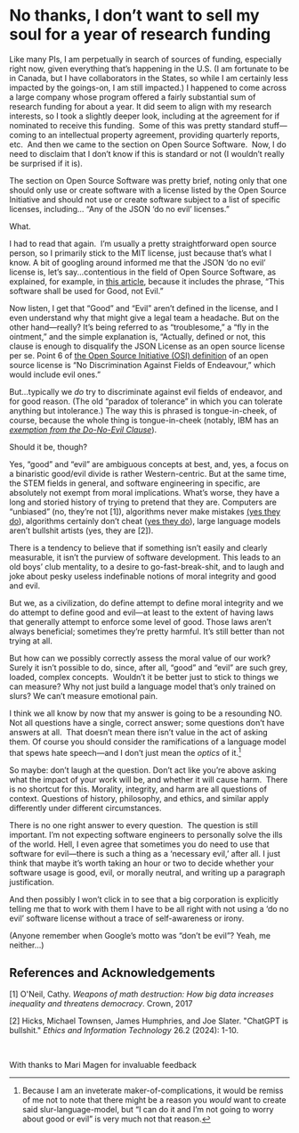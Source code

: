 # No thanks, I don’t want to sell my soul for a year of research funding 

Like many PIs, I am perpetually in search of sources of funding, especially right now, given everything that’s happening in the U.S. (I am fortunate to be in Canada, but I have collaborators in the States, so while I am certainly less impacted by the goings-on, I am still impacted.) I happened to come across a large company whose program offered a fairly substantial sum of research funding for about a year. It did seem to align with my research interests, so I took a slightly deeper look, including at the agreement for if nominated to receive this funding.  Some of this was pretty standard stuff—coming to an intellectual property agreement, providing quarterly reports, etc.  And then we came to the section on Open Source Software.  Now, I do need to disclaim that I don’t know if this is standard or not (I wouldn’t really be surprised if it is).  

The section on Open Source Software was pretty brief, noting only that one should only use or create software with a license listed by the Open Source Initiative and should not use or create software subject to a list of specific licenses, including... “Any of the JSON ‘do no evil’ licenses.” 

What. 

I had to read that again.  I’m usually a pretty straightforward open source person, so I primarily stick to the MIT license, just because that’s what I know. A bit of googling around informed me that the JSON ‘do no evil’ license is, let’s say...contentious in the field of Open Source Software, as explained, for example, in [this article](https://www.blackduck.com/blog/json-license-limitations.html), because it includes the phrase, “This software shall be used for Good, not Evil.” 

Now listen, I get that “Good” and “Evil” aren’t defined in the license, and I even understand why that might give a legal team a headache. But on the other hand—really? It’s being referred to as “troublesome,” a “fly in the ointment,” and the simple explanation is, “Actually, defined or not, this clause is enough to disqualify the JSON License as an open source license per se. Point 6 of [the Open Source Initiative (OSI) definition](https://opensource.org/osd) of an open source license is “No Discrimination Against Fields of Endeavour,” which would include evil ones.” 

But...typically we *do* try to discriminate against evil fields of endeavor, and for good reason. (The old “paradox of tolerance” in which you can tolerate anything but intolerance.) The way this is phrased is tongue-in-cheek, of course, because the whole thing is tongue-in-cheek (notably, IBM has an [*exemption from the Do-No-Evil Clause*](https://www.youtube.com/watch?v=-C-JoyNuQJs&t=2480s)). 

Should it be, though? 

Yes, “good” and “evil” are ambiguous concepts at best, and, yes, a focus on a binaristic good/evil divide is rather Western-centric. But at the same time, the STEM fields in general, and software engineering in specific, are absolutely not exempt from moral implications. What’s worse, they have a long and storied history of trying to pretend that they are. Computers are “unbiased” (no, they’re not \[1\]), algorithms never make mistakes [(yes they do](https://www.cio.com/article/190888/5-famous-analytics-and-ai-disasters.html)), algorithms certainly don’t cheat ([yes they do](https://vkrakovna.wordpress.com/2018/04/02/specification-gaming-examples-in-ai/)), large language models aren’t bullshit artists (yes, they are \[2\]). 

There is a tendency to believe that if something isn’t easily and clearly measurable, it isn’t the purview of software development. This leads to an old boys’ club mentality, to a desire to go-fast-break-shit, and to laugh and joke about pesky useless indefinable notions of moral integrity and good and evil. 

But we, as a civilization, do define attempt to define moral integrity and we do attempt to define good and evil—at least to the extent of having laws that generally attempt to enforce some level of good. Those laws aren’t always beneficial; sometimes they’re pretty harmful. It’s still better than not trying at all. 

But how can we possibly correctly assess the moral value of our work? Surely it isn’t possible to do, since, after all, “good” and “evil” are such grey, loaded, complex concepts.  Wouldn’t it be better just to stick to things we can measure? Why not just build a language model that’s only trained on slurs? We can’t measure emotional pain. 

I think we all know by now that my answer is going to be a resounding NO. Not all questions have a single, correct answer; some questions don’t have answers at all.  That doesn’t mean there isn’t value in the act of asking them. Of course you should consider the ramifications of a language model that spews hate speech—and I don’t just mean the *optics* of it.[^fn1] 

So maybe: don’t laugh at the question. Don’t act like you’re above asking what the impact of your work will be, and whether it will cause harm.  There is no shortcut for this. Morality, integrity, and harm are all questions of context. Questions of history, philosophy, and ethics, and similar apply differently under different circumstances. 

There is no one right answer to every question.  The question is still important. I’m not expecting software engineers to personally solve the ills of the world. Hell, I even agree that sometimes you do need to use that software for evil—there is such a thing as a ‘necessary evil,’ after all. I just think that maybe it’s worth taking an hour or two to decide whether your software usage is good, evil, or morally neutral, and writing up a paragraph justification. 

And then possibly I won’t click in to see that a big corporation is explicitly telling me that to work with them I have to be all right with not using a ‘do no evil’ software license without a trace of self-awareness or irony. 

(Anyone remember when Google’s motto was “don’t be evil”? Yeah, me neither...) 

## References and Acknowledgements 

\[1\] O'Neil, Cathy. *Weapons of math destruction: How big data increases inequality and threatens democracy*. Crown, 2017 

\[2\] Hicks, Michael Townsen, James Humphries, and Joe Slater. "ChatGPT is bullshit." *Ethics and Information Technology* 26.2 (2024): 1-10. 

 

With thanks to Mari Magen for invaluable feedback 

[^fn1]: Because I am an inveterate maker-of-complications, it would be remiss of me not to note that there might be a reason you *would* want to create said slur-language-model, but “I can do it and I’m not going to worry about good or evil” is very much not that reason.
